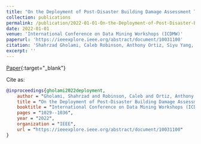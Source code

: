 ```yaml
---
title: "On the Deployment of Post-Disaster Building Damage Assessment Tools using Satellite Imagery: A Deep Learning Approach"
collection: publications
permalink: /publication/2022-01-01-On-the-Deployment-of-Post-Disaster-Building-Damage-Assessment-Tools-using-Satellite-Imagery-A-Deep-Learning-Approach
date: 2022-01-01
venue: 'International Conference on Data Mining Workshops (ICDMW)'
paperurl: 'https://ieeexplore.ieee.org/abstract/document/10031100'
citation: 'Shahrzad Gholami, Caleb Robinson, Anthony Ortiz, Siyu Yang, Jacopo Margutti, Cameron Birge, Rahul Dodhia, Juan Ferres. &quot;On the Deployment of Post-Disaster Building Damage Assessment Tools using Satellite Imagery: A Deep Learning Approach.&quot; International Conference on Data Mining Workshops (ICDMW), 2022.'
excerpt: ''
---
```

[Paper](https://ieeexplore.ieee.org/abstract/document/10031100){:target="_blank"}


Cite as: 
```bibtex
@inproceedings{gholami2022deployment,
    author = "Gholami, Shahrzad and Robinson, Caleb and Ortiz, Anthony and Yang, Siyu and Margutti, Jacopo and Birge, Cameron and Dodhia, Rahul and Ferres, Juan Lavista",
    title = "On the Deployment of Post-Disaster Building Damage Assessment Tools using Satellite Imagery: A Deep Learning Approach",
    booktitle = "International Conference on Data Mining Workshops (ICDMW)",
    pages = "1029--1036",
    year = "2022",
    organization = "IEEE",
    url = "https://ieeexplore.ieee.org/abstract/document/10031100"
}
```